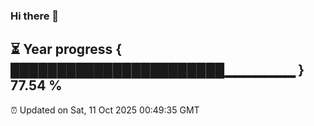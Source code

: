 ### Hi there 👋
⏳ Year progress { ███████████████████████▁▁▁▁▁▁▁ } 77.54 %
---
⏰ Updated on Sat, 11 Oct 2025 00:49:35 GMT


